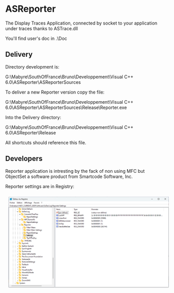 # ASReporter

The Display Traces Application, connected by socket to your application under traces thanks to ASTrace.dll

You'll find user's doc in .\Doc

## Delivery 

Directory development is:

G:\Mabyre\SouthOfFrance\Bruno\Developpement\Visual C++ 6.0\ASReporter\ASReporterSources

To deliver a new Reporter version copy the file:

G:\Mabyre\SouthOfFrance\Bruno\Developpement\Visual C++ 6.0\ASReporter\ASReporterSources\Release\Reporter.exe

Into the Delivery directory:

G:\Mabyre\SouthOfFrance\Bruno\Developpement\Visual C++ 6.0\ASReporter\Release

All shortcuts should reference this file.

## Developers

Reporter application is intresting by the fack of non using MFC but ObjectSet a software product from Smartcode Software, Inc.

Reporter settings are in Registry:

<img style="margin: 10px" src="images/2023-06-13_10h30_44.png" alt="Reporter Registry Settings" />

